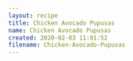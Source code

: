 ```yaml
---
layout: recipe
title: Chicken Avocado Pupusas
name: Chicken Avocado Pupusas
created: 2020-02-03 11:01:52
filename: Chicken-Avocado-Pupusas
---
```


